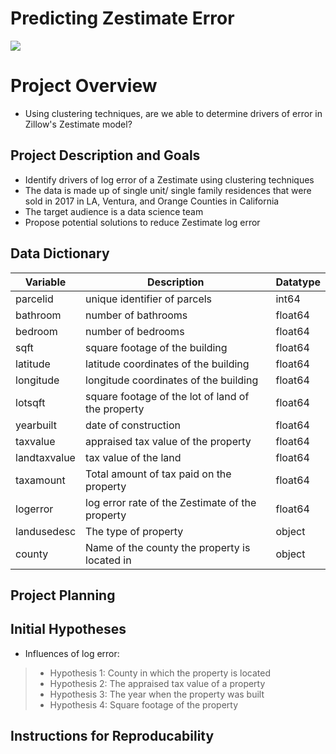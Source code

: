 # Predicting Zestimate Error
![](https://searchlogovector.com/wp-content/uploads/2018/10/zillow-logo-vector.png)
# Project Overview
- Using clustering techniques, are we able to determine drivers of error in Zillow's Zestimate model?
## Project Description and Goals
- Identify drivers of log error of a Zestimate using clustering techniques
- The data is made up of single unit/ single family residences that were sold in 2017 in LA, Ventura, and Orange Counties in California
- The target audience is a data science team
- Propose potential solutions to reduce Zestimate log error
## Data Dictionary
| Variable     | Description                                       | Datatype |
|--------------|---------------------------------------------------|----------|
| parcelid     | unique identifier of parcels                      | int64    |
| bathroom     | number of bathrooms                               | float64  |
| bedroom      | number of bedrooms                                | float64  |
| sqft         | square footage of the building                    | float64  |
| latitude     | latitude coordinates of the building              | float64  |
| longitude    | longitude coordinates of the building             | float64  |
| lotsqft      | square footage of the lot of land of the property | float64  |
| yearbuilt    | date of construction                              | float64  |
| taxvalue     | appraised tax value of the property               | float64  |
| landtaxvalue | tax value of the land                             | float64  |
| taxamount    | Total amount of tax paid on the property          | float64  |
| logerror     | log error rate of the Zestimate of the property   | float64  |
| landusedesc  | The type of property                              | object   |
| county       | Name of the county the property is located in     | object   |
## Project Planning
## Initial Hypotheses 
- Influences of log error: 
> - Hypothesis 1: County in which the property is located
> - Hypothesis 2: The appraised tax value of a property 
> - Hypothesis 3: The year when the property was built
> - Hypothesis 4: Square footage of the property 
## Instructions for Reproducability
